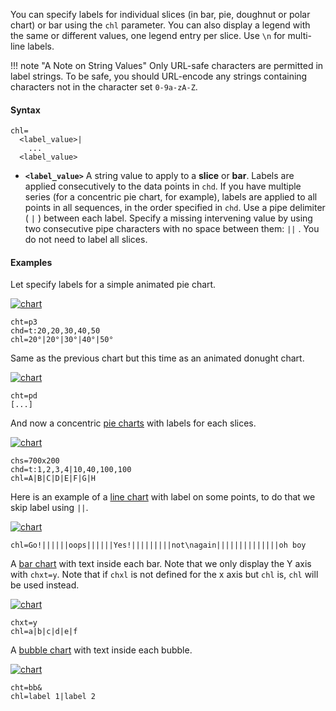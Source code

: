 You can specify labels for individual slices (in bar, pie, doughnut or polar chart) or bar using the `chl` parameter. You can also display a legend with the same or different values, one legend entry per slice. Use `\n` for multi-line labels.

!!! note "A Note on String Values"
    Only URL-safe characters are permitted in label strings. To be safe, you should URL-encode any strings containing characters not in the character set `0-9a-zA-Z`.

#### Syntax

```
chl=
  <label_value>|
    ...
  <label_value>
```

- **`<label_value>`** A string value to apply to a **slice** or **bar**. Labels are applied consecutively to the data points in `chd`. If you have multiple series (for a concentric pie chart, for example), labels are applied to all points in all sequences, in the order specified in `chd`. Use a pipe delimiter ( `|` ) between each label. Specify a missing intervening value by using two consecutive pipe characters with no space between them: `||` . You do not need to label all slices.

#### Examples

Let specify labels for a simple animated pie chart.

[![chart](https://image-charts.com/chart?chan&chd=t%3A20%2C20%2C30%2C40%2C50&chf=b0%2Clg%2C0%2C8222ff%2C0%2Ceabfff%2C1&chl=20%C2%B0%7C20%C2%B0%7C30%C2%B0%7C40%C2%B0%7C50%C2%B0&chs=700x200&cht=p3&icac=fgribreau&icretina=1&ichm=0950432c7209bf892580f8ae81cf38689a4982bcd6c331b10226346ab1ad17fe)](https://editor.image-charts.com/chart?chan&chd=t%3A20%2C20%2C30%2C40%2C50&chf=b0%2Clg%2C0%2C8222ff%2C0%2Ceabfff%2C1&chl=20%C2%B0%7C20%C2%B0%7C30%C2%B0%7C40%C2%B0%7C50%C2%B0&chs=700x200&cht=p3&icac=fgribreau&icretina=1&ichm=0950432c7209bf892580f8ae81cf38689a4982bcd6c331b10226346ab1ad17fe)

```
cht=p3
chd=t:20,20,30,40,50
chl=20°|20°|30°|40°|50°
```

Same as the previous chart but this time as an animated donught chart.

[![chart](https://image-charts.com/chart?chan&chd=t%3A20%2C20%2C30%2C40%2C50&chl=20%C2%B0%7C20%C2%B0%7C30%C2%B0%7C40%C2%B0%7C50%C2%B0&chs=700x200&cht=pd&icac=fgribreau&icretina=1&ichm=8178d0498c669a8ddc6211025963e23d770f3986fd47a1bd9c9660f95478717e)](https://editor.image-charts.com/chart?chan&chd=t%3A20%2C20%2C30%2C40%2C50&chl=20%C2%B0%7C20%C2%B0%7C30%C2%B0%7C40%C2%B0%7C50%C2%B0&chs=700x200&cht=pd&icac=fgribreau&icretina=1&ichm=8178d0498c669a8ddc6211025963e23d770f3986fd47a1bd9c9660f95478717e)

```
cht=pd
[...]
```

And now a concentric [pie charts](/pie-charts) with labels for each slices.

[![chart](https://image-charts.com/chart?chd=t%3A1%2C2%2C3%2C4%7C10%2C40%2C100%2C100&chl=A%7CB%7CC%7CD%7CE%7CF%7CG%7CH&chs=700x200&cht=pc&icac=fgribreau&icretina=1&ichm=9df6b979fa91e13a24e8fb09b9f02ce51338499090e612612c13f502a6346bf0)](https://editor.image-charts.com/chart?chd=t%3A1%2C2%2C3%2C4%7C10%2C40%2C100%2C100&chl=A%7CB%7CC%7CD%7CE%7CF%7CG%7CH&chs=700x200&cht=pc&icac=fgribreau&icretina=1&ichm=9df6b979fa91e13a24e8fb09b9f02ce51338499090e612612c13f502a6346bf0)


```
chs=700x200
chd=t:1,2,3,4|10,40,100,100
chl=A|B|C|D|E|F|G|H
```

Here is an example of a [line chart](/line-charts) with label on some points, to do that we skip label using `||`.

[![chart](https://image-charts.com/chart?chd=s%3Atheresadifferencebetweenknowingthepathandwalkingthepath&chf=b0%2Clg%2C90%2C03a9f4%2C0%2C3f51b5%2C1&chl=Go%21%7C%7C%7C%7C%7C%7Coops%7C%7C%7C%7C%7C%7CYes%21%7C%7C%7C%7C%7C%7C%7C%7C%7Cnot%5Cnagain%7C%7C%7C%7C%7C%7C%7C%7C%7C%7C%7C%7C%7C%7Coh%20boy&chs=700x200&cht=ls&icac=fgribreau&icretina=1&ichm=32ef0da651fe54759491ad3ad03bd7d4bc011e99f8c08c2cad241ed8f05ca5b8)](https://editor.image-charts.com/chart?chd=s%3Atheresadifferencebetweenknowingthepathandwalkingthepath&chf=b0%2Clg%2C90%2C03a9f4%2C0%2C3f51b5%2C1&chl=Go%21%7C%7C%7C%7C%7C%7Coops%7C%7C%7C%7C%7C%7CYes%21%7C%7C%7C%7C%7C%7C%7C%7C%7Cnot%5Cnagain%7C%7C%7C%7C%7C%7C%7C%7C%7C%7C%7C%7C%7C%7Coh%20boy&chs=700x200&cht=ls&icac=fgribreau&icretina=1&ichm=32ef0da651fe54759491ad3ad03bd7d4bc011e99f8c08c2cad241ed8f05ca5b8)

```
chl=Go!||||||oops||||||Yes!|||||||||not\nagain||||||||||||||oh boy
```

A [bar chart](/bar-charts) with text inside each bar. Note that we only display the Y axis with `chxt=y`. Note that if `chxl` is not defined for the x axis but `chl` is, `chl` will be used instead.

[![chart](https://image-charts.com/chart?chd=t%3A50%2C30%2C10%2C60%2C65%2C90&chf=b0%2Clg%2C90%2C03a9f47C%2C0%2C3f51b57C%2C1&chg=20%2C50&chl=a%7Cb%7Cc%7Cd%7Ce%7Cf&chls=2.0%2C0.0%2C0.0&chs=700x200&cht=bvg&chxt=y&icac=fgribreau&icretina=1&ichm=6eb3331c5100571adc7b83d7f9d2ac2fef7df98b49696d0a9c33e0c74a21bda5)](https://editor.image-charts.com/chart?chd=t%3A50%2C30%2C10%2C60%2C65%2C90&chf=b0%2Clg%2C90%2C03a9f47C%2C0%2C3f51b57C%2C1&chg=20%2C50&chl=a%7Cb%7Cc%7Cd%7Ce%7Cf&chls=2.0%2C0.0%2C0.0&chs=700x200&cht=bvg&chxt=y&icac=fgribreau&icretina=1&ichm=6eb3331c5100571adc7b83d7f9d2ac2fef7df98b49696d0a9c33e0c74a21bda5)

```
chxt=y
chl=a|b|c|d|e|f
```

A [bubble chart](/bubble-charts) with text inside each bubble.

[![chart](https://image-charts.com/chart?chd=t%3A10%2C10%2C30%2C_%2C30%2C40%2C35&chf=b0%2Clg%2C90%2C03a9f47C%2C0%2C3f51b57C%2C1&chg=20%2C50&chl=label%201%7Clabel%202&chls=2.0%2C0.0%2C0.0&chma=0%2C50%2C50&chs=700x300&cht=bb&chxt=y%2Cx&icac=fgribreau&icretina=1&ichm=c0a668b1b1cf089921a0fc3b563cf679677b02edd40936fea75d6566d1f8369c)](https://editor.image-charts.com/chart?chd=t%3A10%2C10%2C30%2C_%2C30%2C40%2C35&chf=b0%2Clg%2C90%2C03a9f47C%2C0%2C3f51b57C%2C1&chg=20%2C50&chl=label%201%7Clabel%202&chls=2.0%2C0.0%2C0.0&chma=0%2C50%2C50&chs=700x300&cht=bb&chxt=y%2Cx&icac=fgribreau&icretina=1&ichm=c0a668b1b1cf089921a0fc3b563cf679677b02edd40936fea75d6566d1f8369c)

```
cht=bb&
chl=label 1|label 2
```
